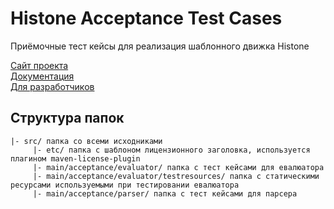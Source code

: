 Histone Acceptance Test Cases
=============================

Приёмочные тест кейсы для реализация шаблонного движка Histone

[Сайт проекта](http://weblab.megafon.ru/histone/)  
[Документация](http://weblab.megafon.ru/histone/documentation/)  
[Для разработчиков](http://weblab.megafon.ru/histone/contributors#Tests)  

Структура папок
---------------
	|- src/ папка со всеми исходниками
	     |- etc/ папка с шаблоном лицензионного заголовка, используется плагином maven-license-plugin
	     |- main/acceptance/evaluator/ папка с тест кейсами для евалюатора
	     |- main/acceptance/evaluator/testresources/ папка с статическими ресурсами используемыми при тестировании евалюатора
	     |- main/acceptance/parser/ папка с тест кейсами для парсера
